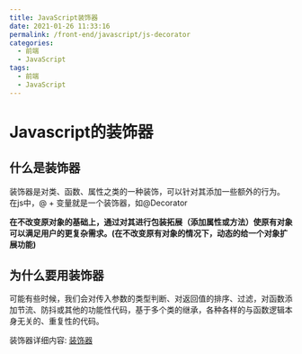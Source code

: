 ```yaml
---
title: JavaScript装饰器
date: 2021-01-26 11:33:16
permalink: /front-end/javascript/js-decorator
categories:
  - 前端
  - JavaScript
tags:
  - 前端
  - JavaScript
---
```

# Javascript的装饰器

## 什么是装饰器

装饰器是对类、函数、属性之类的一种装饰，可以针对其添加一些额外的行为。
在js中，@ + 变量就是一个装饰器，如@Decorator

**在不改变原对象的基础上，通过对其进行包装拓展（添加属性或方法）使原有对象可以满足用户的更复杂需求。(**在不改变原有对象的情况下，动态的给一个对象扩展功能**)**


## 为什么要用装饰器

可能有些时候，我们会对传入参数的类型判断、对返回值的排序、过滤，对函数添加节流、防抖或其他的功能性代码，基于多个类的继承，各种各样的与函数逻辑本身无关的、重复性的代码。

装饰器详细内容: [装饰器](https://segmentfault.com/a/1190000015566627)
